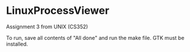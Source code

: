 # LinuxProcessViewer
Assignment 3 from UNIX (CS352) 

To run, save all contents of "All done" and run the make file. GTK must be installed.
